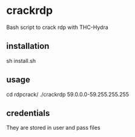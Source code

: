 # crackrdp
Bash script to crack rdp with THC-Hydra
## installation
sh install.sh
## usage
cd rdpcrack/
./crackrdp 59.0.0.0-59.255.255.255
## credentials
They are stored in user and pass files
